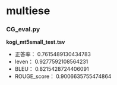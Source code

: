 # multiese


### CG_eval.py

**kogi_mt5small_test.tsv**

* 正答率： 0.7615489130434783
* leven： 0.9277592108564231
* BLEU： 0.8215428724406091
* ROUGE_score： 0.9006635755474864
